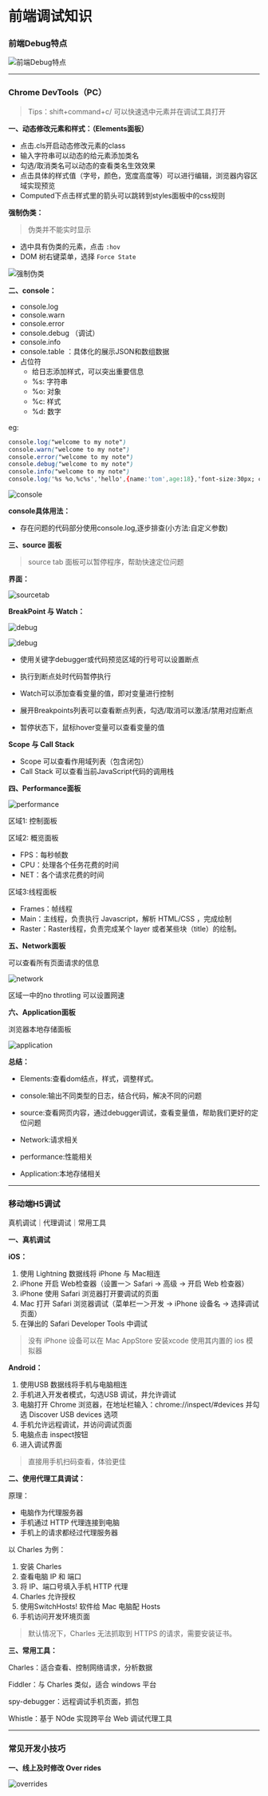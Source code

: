 # 前端调试知识

### 前端Debug特点



![前端Debug特点](https://raw.githubusercontent.com/lesenelir/ByteDance-WebCampers/master/05-DeBug/pic/01.png)



---

### Chrome DevTools（PC）

> Tips：shift+command+c/ 可以快速选中元素并在调试工具打开



**一、动态修改元素和样式：（Elements面板）**

- 点击.cls开启动态修改元素的class
- 输入字符串可以动态的给元素添加类名
- 勾选/取消类名可以动态的查看类名生效效果
- 点击具体的样式值（字号，颜色，宽度高度等）可以进行编辑，浏览器内容区域实现预览
- Computed下点击样式里的箭头可以跳转到styles面板中的css规则



**强制伪类：**

> 伪类并不能实时显示

- 选中具有伪类的元素，点击 `:hov`
- DOM 树右键菜单，选择 `Force State`

![强制伪类](https://raw.githubusercontent.com/lesenelir/ByteDance-WebCampers/master/05-DeBug/pic/02.png)



**二、console：**

- console.log
- console.warn
- console.error
- console.debug （调试）
- console.info
- console.table ：具体化的展示JSON和数组数据
- 占位符
  - 给日志添加样式，可以突出重要信息
  - %s: 字符串
  - %o: 对象
  - %c: 样式
  - %d: 数字

eg:

```CSS
console.log("welcome to my note")
console.warn("welcome to my note")
console.error("welcome to my note")
console.debug("welcome to my note")
console.info("welcome to my note")
console.log('%s %o,%c%s','hello',{name:'tom',age:18},'font-size:30px; color: red', 'welcome to my note')
```

![console](https://raw.githubusercontent.com/lesenelir/ByteDance-WebCampers/master/05-DeBug/pic/03.png)

**console具体用法：**

- 存在问题的代码部分使用console.log,逐步排查(小方法:自定义参数)



**三、source 面板**

> source tab 面板可以暂停程序，帮助快速定位问题

**界面：**

![sourcetab](https://raw.githubusercontent.com/lesenelir/ByteDance-WebCampers/master/05-DeBug/pic/04.png)



**BreakPoint 与 Watch：**

![debug](https://raw.githubusercontent.com/lesenelir/ByteDance-WebCampers/master/05-DeBug/pic/05.png)

![debug](https://raw.githubusercontent.com/lesenelir/ByteDance-WebCampers/master/05-DeBug/pic/06.png)



- 使用关键字debugger或代码预览区域的行号可以设置断点

- 执行到断点处时代码暂停执行
- Watch可以添加查看变量的值，即对变量进行控制

- 展开Breakpoints列表可以查看断点列表，勾选/取消可以激活/禁用对应断点

- 暂停状态下，鼠标hover变量可以查看变量的值



**Scope 与 Call Stack**

- Scope 可以查看作用域列表（包含闭包）
- Call Stack 可以查看当前JavaScript代码的调用栈



**四、Performance面板**

![performance](https://raw.githubusercontent.com/lesenelir/ByteDance-WebCampers/master/05-DeBug/pic/07.png)

区域1: 控制面板

区域2: 概览面板

- FPS：每秒帧数
- CPU：处理各个任务花费的时间
- NET：各个请求花费的时间

区域3:线程面板

- Frames：帧线程
- Main：主线程，负责执行 Javascript，解析 HTML/CSS ，完成绘制
- Raster：Raster线程，负责完成某个 layer 或者某些块（title）的绘制。



**五、Network面板**

可以查看所有页面请求的信息

![network](https://raw.githubusercontent.com/lesenelir/ByteDance-WebCampers/master/05-DeBug/pic/08.png)

区域一中的no throtling 可以设置网速



**六、Application面板**

浏览器本地存储面板

![application](https://raw.githubusercontent.com/lesenelir/ByteDance-WebCampers/master/05-DeBug/pic/09.png)





**总结：**

- Elements:查看dom结点，样式，调整样式。

- console:输出不同类型的日志，结合代码，解决不同的问题

- source:查看网页内容，通过debugger调试，查看变量值，帮助我们更好的定位问题

- Network:请求相关

- performance:性能相关

- Application:本地存储相关



---

### 移动端H5调试

真机调试｜代理调试｜常用工具

**一、真机调试**

**iOS：**

1. 使用 Lightning 数据线将 iPhone 与 Mac相连
2. iPhone 开启 Web检查器（设置一＞ Safari -> 高级 -> 开启 Web 检查器）
3. iPhone 使用 Safari 浏览器打开要调试的页面
4. Mac 打开 Safari 浏览器调试（菜单栏一＞开发 -> iPhone 设备名 -> 选择调试页面）
5. 在弹出的 Safari Developer Tools 中调试

> 没有 iPhone 设备可以在 Mac AppStore 安装xcode 使用其内置的 ios 模拟器

**Android：**

1. 使用USB 数据线将手机与电脑相连
2. 手机进入开发者模式，勾选USB 调试，井允许调试
3. 电脑打开 Chrome 浏览器，在地址栏输入：chrome://inspect/#devices 并勾选 Discover USB devices 选项
4. 手机允许远程调试，并访问调试页面
5. 电脑点击 inspect按钮
6. 进入调试界面

> 直接用手机扫码查看，体验更佳



**二、使用代理工具调试：**

原理：

- 电脑作为代理服务器
- 手机通过 HTTP 代理连接到电脑
- 手机上的请求都经过代理服务器

以 Charles 为例：

1. 安装 Charles
2. 查看电脑 IP 和 端口
3. 将 IP、端口号填入手机 HTTP 代理
4. Charles 允许授权
5. 使用SwitchHosts! 软件给 Mac 电脑配 Hosts
6. 手机访问开发环境页面

> 默认情况下，Charles 无法抓取到 HTTPS 的请求，需要安装证书。



**三、常用工具：**

Charles：适合查看、控制网络请求，分析数据

Fiddler：与 Charles 类似，适合 windows 平台

spy-debugger：远程调试手机页面，抓包

Whistle：基于 NOde 实现跨平台 Web 调试代理工具

---

### 常见开发小技巧



**一、线上及时修改 Over rides**

![overrides](https://raw.githubusercontent.com/lesenelir/ByteDance-WebCampers/master/05-DeBug/pic/10.png)
